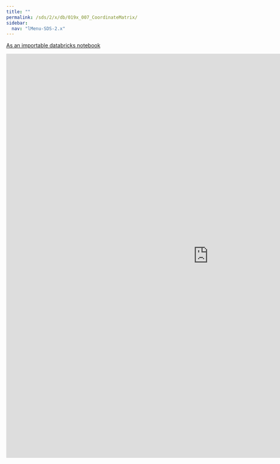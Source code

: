 ```yaml
---
title: ""
permalink: /sds/2/x/db/019x_007_CoordinateMatrix/
sidebar:
  nav: "lMenu-SDS-2.x"
---
```


[As an importable databricks notebook](https://lamastex.github.io/scalable-data-science/sds/2/x/db/019x_007_CoordinateMatrix.html)

<iframe src="https://lamastex.github.io/scalable-data-science/sds/2/x/db/019x_007_CoordinateMatrix" width="1080" height="1080" frameborder="0"></iframe>
